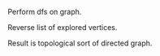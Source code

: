 
Perform dfs on graph.

Reverse list of explored vertices.

Result is topological sort of directed graph.

